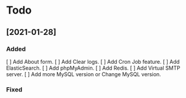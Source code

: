 ﻿# Todo

## [2021-01-28]
### Added
[ ] Add About form.
[ ] Add Clear logs.
[ ] Add Cron Job feature.
[ ] Add ElasticSearch.
[ ] Add phpMyAdmin.
[ ] Add Redis.
[ ] Add Virtual SMTP server.
[ ] Add more MySQL version or Change MySQL version.

### Fixed
